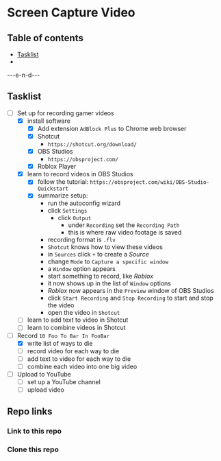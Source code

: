 # Screen Capture Video

## Table of contents
- [Tasklist](#markdown-header-tasklist)
-
---e-n-d---

## Tasklist
- [ ] Set up for recording gamer videos
    - [x] install software
        - [x] Add extension `AdBlock Plus` to Chrome web browser
        - [x] Shotcut
            - `https://shotcut.org/download/`
        - [x] OBS Studios
            - `https://obsproject.com/`
        - [x] Roblox Player
    - [x] learn to record videos in OBS Studios
        - [x] follow the tutorial: `https://obsproject.com/wiki/OBS-Studio-Quickstart`
        - [x] summarize setup:
            - run the autoconfig wizard
            - click `Settings`
                - click `Output`
                    - under `Recording` set the `Recording Path`
                    - this is where raw video footage is saved
            - recording format is `.flv`
            - `Shotcut` knows how to view these videos
            - in `Sources` click `+` to create a *Source*
            - change `Mode` to `Capture a specific window`
            - a `Window` option appears
            - start something to record, like *Roblox*
            - it now shows up in the list of `Window` options
            - *Roblox* now appears in the `Preview` window of OBS Studios
            - click `Start Recording` and `Stop Recording` to start and stop the
              video
            - open the video in `Shotcut`
    - [ ] learn to add text to video in Shotcut
    - [ ] learn to combine videos in Shotcut
- [ ] Record `10 Foo To Bar In FooBar`
    - [x] write list of ways to die
    - [ ] record video for each way to die
    - [ ] add text to video for each way to die
    - [ ] combine each video into one big video
- [ ] Upload to YouTube
    - [ ] set up a YouTube channel
    - [ ] upload video

## Repo links
### Link to this repo
### Clone this repo

